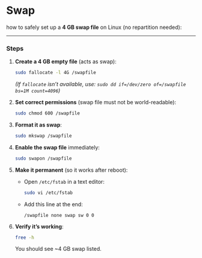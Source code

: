 # Swap

how to safely set up a **4 GB swap file** on Linux (no repartition needed):

---

### Steps

1. **Create a 4 GB empty file** (acts as swap):
    
    ```bash
    sudo fallocate -l 4G /swapfile
    ```
    
    *(If `fallocate` isn’t available, use: `sudo dd if=/dev/zero of=/swapfile bs=1M count=4096`)*
    
2. **Set correct permissions** (swap file must not be world-readable):
    
    ```bash
    sudo chmod 600 /swapfile
    ```
    
3. **Format it as swap**:
    
    ```bash
    sudo mkswap /swapfile
    ```
    
4. **Enable the swap file** immediately:
    
    ```bash
    sudo swapon /swapfile
    ```
    
5. **Make it permanent** (so it works after reboot):
    - Open `/etc/fstab` in a text editor:
        
        ```bash
        sudo vi /etc/fstab
        ```
        
    - Add this line at the end:
        
        ```
        /swapfile none swap sw 0 0
        ```
        
6. **Verify it’s working**:
    
    ```bash
    free -h
    ```
    
    You should see ~4 GB swap listed.

